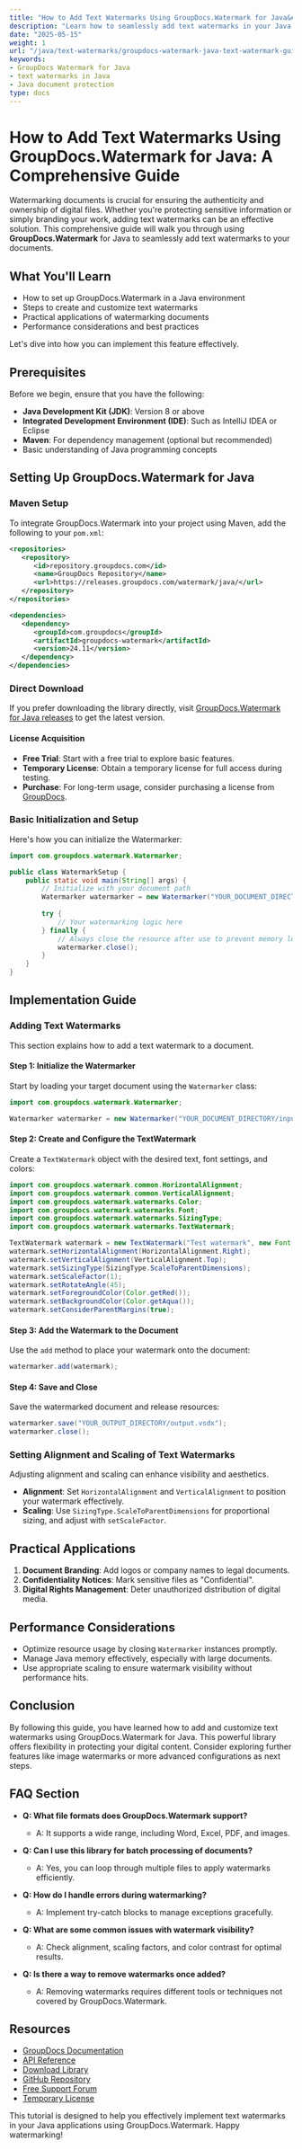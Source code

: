 ```yaml
---
title: "How to Add Text Watermarks Using GroupDocs.Watermark for Java&#58; A Comprehensive Guide"
description: "Learn how to seamlessly add text watermarks in your Java applications using GroupDocs.Watermark. Follow this step-by-step guide for effective document protection and branding."
date: "2025-05-15"
weight: 1
url: "/java/text-watermarks/groupdocs-watermark-java-text-watermark-guide/"
keywords:
- GroupDocs Watermark for Java
- text watermarks in Java
- Java document protection
type: docs
---
```

# How to Add Text Watermarks Using GroupDocs.Watermark for Java: A Comprehensive Guide

Watermarking documents is crucial for ensuring the authenticity and ownership of digital files. Whether you're protecting sensitive information or simply branding your work, adding text watermarks can be an effective solution. This comprehensive guide will walk you through using **GroupDocs.Watermark** for Java to seamlessly add text watermarks to your documents.

## What You'll Learn

- How to set up GroupDocs.Watermark in a Java environment
- Steps to create and customize text watermarks
- Practical applications of watermarking documents
- Performance considerations and best practices

Let's dive into how you can implement this feature effectively.

## Prerequisites

Before we begin, ensure that you have the following:

- **Java Development Kit (JDK)**: Version 8 or above
- **Integrated Development Environment (IDE)**: Such as IntelliJ IDEA or Eclipse
- **Maven**: For dependency management (optional but recommended)
- Basic understanding of Java programming concepts

## Setting Up GroupDocs.Watermark for Java

### Maven Setup

To integrate GroupDocs.Watermark into your project using Maven, add the following to your `pom.xml`:

```xml
<repositories>
   <repository>
      <id>repository.groupdocs.com</id>
      <name>GroupDocs Repository</name>
      <url>https://releases.groupdocs.com/watermark/java/</url>
   </repository>
</repositories>

<dependencies>
   <dependency>
      <groupId>com.groupdocs</groupId>
      <artifactId>groupdocs-watermark</artifactId>
      <version>24.11</version>
   </dependency>
</dependencies>
```

### Direct Download

If you prefer downloading the library directly, visit [GroupDocs.Watermark for Java releases](https://releases.groupdocs.com/watermark/java/) to get the latest version.

#### License Acquisition

- **Free Trial**: Start with a free trial to explore basic features.
- **Temporary License**: Obtain a temporary license for full access during testing.
- **Purchase**: For long-term usage, consider purchasing a license from [GroupDocs](https://purchase.groupdocs.com/).

### Basic Initialization and Setup

Here's how you can initialize the Watermarker:

```java
import com.groupdocs.watermark.Watermarker;

public class WatermarkSetup {
    public static void main(String[] args) {
        // Initialize with your document path
        Watermarker watermarker = new Watermarker("YOUR_DOCUMENT_DIRECTORY/input.vsdx");
        
        try {
            // Your watermarking logic here
        } finally {
            // Always close the resource after use to prevent memory leaks
            watermarker.close();
        }
    }
}
```

## Implementation Guide

### Adding Text Watermarks

This section explains how to add a text watermark to a document.

#### Step 1: Initialize the Watermarker

Start by loading your target document using the `Watermarker` class:

```java
import com.groupdocs.watermark.Watermarker;

Watermarker watermarker = new Watermarker("YOUR_DOCUMENT_DIRECTORY/input.vsdx");
```

#### Step 2: Create and Configure the TextWatermark

Create a `TextWatermark` object with the desired text, font settings, and colors:

```java
import com.groupdocs.watermark.common.HorizontalAlignment;
import com.groupdocs.watermark.common.VerticalAlignment;
import com.groupdocs.watermark.watermarks.Color;
import com.groupdocs.watermark.watermarks.Font;
import com.groupdocs.watermark.watermarks.SizingType;
import com.groupdocs.watermark.watermarks.TextWatermark;

TextWatermark watermark = new TextWatermark("Test watermark", new Font("Arial", 42));
watermark.setHorizontalAlignment(HorizontalAlignment.Right);
watermark.setVerticalAlignment(VerticalAlignment.Top);
watermark.setSizingType(SizingType.ScaleToParentDimensions);
watermark.setScaleFactor(1);
watermark.setRotateAngle(45);
watermark.setForegroundColor(Color.getRed());
watermark.setBackgroundColor(Color.getAqua());
watermark.setConsiderParentMargins(true);
```

#### Step 3: Add the Watermark to the Document

Use the `add` method to place your watermark onto the document:

```java
watermarker.add(watermark);
```

#### Step 4: Save and Close

Save the watermarked document and release resources:

```java
watermarker.save("YOUR_OUTPUT_DIRECTORY/output.vsdx");
watermarker.close();
```

### Setting Alignment and Scaling of Text Watermarks

Adjusting alignment and scaling can enhance visibility and aesthetics.

- **Alignment**: Set `HorizontalAlignment` and `VerticalAlignment` to position your watermark effectively.
- **Scaling**: Use `SizingType.ScaleToParentDimensions` for proportional sizing, and adjust with `setScaleFactor`.

## Practical Applications

1. **Document Branding**: Add logos or company names to legal documents.
2. **Confidentiality Notices**: Mark sensitive files as "Confidential".
3. **Digital Rights Management**: Deter unauthorized distribution of digital media.

## Performance Considerations

- Optimize resource usage by closing `Watermarker` instances promptly.
- Manage Java memory effectively, especially with large documents.
- Use appropriate scaling to ensure watermark visibility without performance hits.

## Conclusion

By following this guide, you have learned how to add and customize text watermarks using GroupDocs.Watermark for Java. This powerful library offers flexibility in protecting your digital content. Consider exploring further features like image watermarks or more advanced configurations as next steps.

## FAQ Section

- **Q: What file formats does GroupDocs.Watermark support?**
  - A: It supports a wide range, including Word, Excel, PDF, and images.

- **Q: Can I use this library for batch processing of documents?**
  - A: Yes, you can loop through multiple files to apply watermarks efficiently.

- **Q: How do I handle errors during watermarking?**
  - A: Implement try-catch blocks to manage exceptions gracefully.

- **Q: What are some common issues with watermark visibility?**
  - A: Check alignment, scaling factors, and color contrast for optimal results.

- **Q: Is there a way to remove watermarks once added?**
  - A: Removing watermarks requires different tools or techniques not covered by GroupDocs.Watermark.

## Resources

- [GroupDocs Documentation](https://docs.groupdocs.com/watermark/java/)
- [API Reference](https://reference.groupdocs.com/watermark/java)
- [Download Library](https://releases.groupdocs.com/watermark/java/)
- [GitHub Repository](https://github.com/groupdocs-watermark/GroupDocs.Watermark-for-Java)
- [Free Support Forum](https://forum.groupdocs.com/c/watermark/10)
- [Temporary License](https://purchase.groupdocs.com/temporary-license/)

This tutorial is designed to help you effectively implement text watermarks in your Java applications using GroupDocs.Watermark. Happy watermarking!

